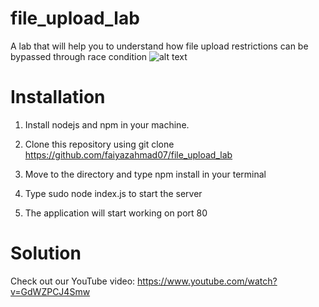 # file_upload_lab
A lab that will help you to understand how file upload restrictions can be bypassed through race condition
![alt text](logo.png)

# Installation

1. Install nodejs and npm in your machine.

2. Clone this repository using git clone https://github.com/faiyazahmad07/file_upload_lab

3. Move to the directory and type npm install in your terminal

4. Type sudo node index.js to start the server

5. The application will start working on port 80

# Solution

Check out our YouTube video: https://www.youtube.com/watch?v=GdWZPCJ4Smw
